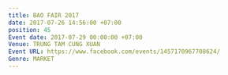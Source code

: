 ```yaml
---
title: BAO FAIR 2017
date: 2017-07-26 14:56:00 +07:00
position: 45
Event date: 2017-07-29 00:00:00 +07:00
Venue: TRUNG TAM CUNG XUAN
Event URL: https://www.facebook.com/events/1457170967708624/
Genre: MARKET
---
```


